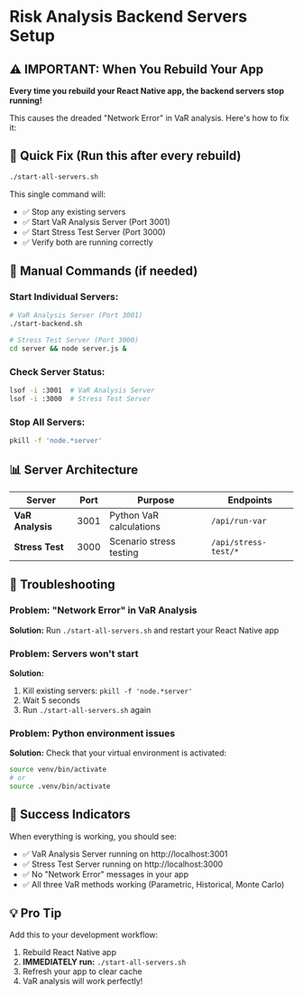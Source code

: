 # Risk Analysis Backend Servers Setup

## ⚠️ IMPORTANT: When You Rebuild Your App

**Every time you rebuild your React Native app, the backend servers stop running!**

This causes the dreaded "Network Error" in VaR analysis. Here's how to fix it:

## 🚀 Quick Fix (Run this after every rebuild)

```bash
./start-all-servers.sh
```

This single command will:
- ✅ Stop any existing servers
- ✅ Start VaR Analysis Server (Port 3001)
- ✅ Start Stress Test Server (Port 3000)
- ✅ Verify both are running correctly

## 🔧 Manual Commands (if needed)

### Start Individual Servers:
```bash
# VaR Analysis Server (Port 3001)
./start-backend.sh

# Stress Test Server (Port 3000)
cd server && node server.js &
```

### Check Server Status:
```bash
lsof -i :3001  # VaR Analysis Server
lsof -i :3000  # Stress Test Server
```

### Stop All Servers:
```bash
pkill -f 'node.*server'
```

## 📊 Server Architecture

| Server | Port | Purpose | Endpoints |
|--------|------|---------|-----------|
| **VaR Analysis** | 3001 | Python VaR calculations | `/api/run-var` |
| **Stress Test** | 3000 | Scenario stress testing | `/api/stress-test/*` |

## 🐛 Troubleshooting

### Problem: "Network Error" in VaR Analysis
**Solution:** Run `./start-all-servers.sh` and restart your React Native app

### Problem: Servers won't start
**Solution:** 
1. Kill existing servers: `pkill -f 'node.*server'`
2. Wait 5 seconds
3. Run `./start-all-servers.sh` again

### Problem: Python environment issues
**Solution:** Check that your virtual environment is activated:
```bash
source venv/bin/activate
# or
source .venv/bin/activate
```

## 🎯 Success Indicators

When everything is working, you should see:
- ✅ VaR Analysis Server running on http://localhost:3001
- ✅ Stress Test Server running on http://localhost:3000
- ✅ No "Network Error" messages in your app
- ✅ All three VaR methods working (Parametric, Historical, Monte Carlo)

## 💡 Pro Tip

Add this to your development workflow:
1. Rebuild React Native app
2. **IMMEDIATELY run:** `./start-all-servers.sh`
3. Refresh your app to clear cache
4. VaR analysis will work perfectly!


